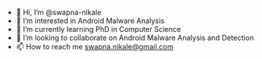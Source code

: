 - 👋 Hi, I’m @swapna-nikale
- 👀 I’m interested in Android Malware Analysis
- 🌱 I’m currently learning PhD in Computer Science
- 💞️ I’m looking to collaborate on Android Malware Analysis and Detection
- 📫 How to reach me swapna.nikale@gmail.com

<!---
swapna-nikale/swapna-nikale is a ✨ special ✨ repository because its `README.md` (this file) appears on your GitHub profile.
You can click the Preview link to take a look at your changes.
--->

